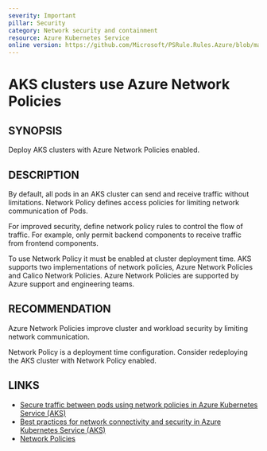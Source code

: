 ```yaml
---
severity: Important
pillar: Security
category: Network security and containment
resource: Azure Kubernetes Service
online version: https://github.com/Microsoft/PSRule.Rules.Azure/blob/main/docs/rules/en/Azure.AKS.NetworkPolicy.md
---
```


# AKS clusters use Azure Network Policies

## SYNOPSIS

Deploy AKS clusters with Azure Network Policies enabled.

## DESCRIPTION

By default, all pods in an AKS cluster can send and receive traffic without limitations.
Network Policy defines access policies for limiting network communication of Pods.

For improved security, define network policy rules to control the flow of traffic.
For example, only permit backend components to receive traffic from frontend components.

To use Network Policy it must be enabled at cluster deployment time.
AKS supports two implementations of network policies, Azure Network Policies and Calico Network Policies.
Azure Network Policies are supported by Azure support and engineering teams.

## RECOMMENDATION

Azure Network Policies improve cluster and workload security by limiting network communication.

Network Policy is a deployment time configuration.
Consider redeploying the AKS cluster with Network Policy enabled.

## LINKS

- [Secure traffic between pods using network policies in Azure Kubernetes Service (AKS)](https://docs.microsoft.com/en-us/azure/aks/use-network-policies)
- [Best practices for network connectivity and security in Azure Kubernetes Service (AKS)](https://docs.microsoft.com/en-us/azure/aks/operator-best-practices-network#control-traffic-flow-with-network-policies)
- [Network Policies](https://kubernetes.io/docs/concepts/services-networking/network-policies/)
